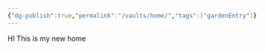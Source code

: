 ```yaml
---
{"dg-publish":true,"permalink":"/vaults/home/","tags":["gardenEntry"]}
---
```


HI This is my new home